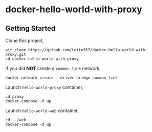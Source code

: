 # docker-hello-world-with-proxy

## Getting Started

Clone this project,

```
git clone https://github.com/totto357/docker-hello-world-with-proxy.git
cd docker-hello-world-with-proxy
```

If you did **NOT** create a `common_link` network,

```
docker network create --driver bridge common_link
```

Launch `hello-world-proxy` container,

``` 
cd proxy
docker-compose -d up
```

Launch `hello-world-web` container,

``` 
cd ../web
docker-compose -d up
```

